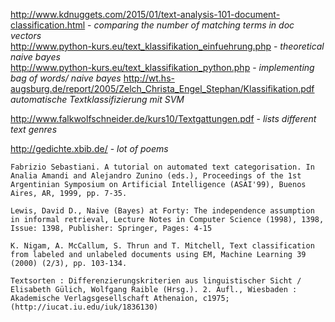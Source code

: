 http://www.kdnuggets.com/2015/01/text-analysis-101-document-classification.html  - *comparing the number of matching terms in doc vectors*  
http://www.python-kurs.eu/text_klassifikation_einfuehrung.php - *theoretical naive bayes*  
http://www.python-kurs.eu/text_klassifikation_python.php - *implementing bag of words/ naive bayes*
http://wt.hs-augsburg.de/report/2005/Zelch_Christa_Engel_Stephan/Klassifikation.pdf *automatische Textklassifizierung mit SVM*  

http://www.falkwolfschneider.de/kurs10/Textgattungen.pdf - *lists different text genres*  

http://gedichte.xbib.de/ - *lot of poems*


    Fabrizio Sebastiani. A tutorial on automated text categorisation. In Analia Amandi and Alejandro Zunino (eds.), Proceedings of the 1st Argentinian Symposium on Artificial Intelligence (ASAI'99), Buenos Aires, AR, 1999, pp. 7-35.

    Lewis, David D., Naive (Bayes) at Forty: The independence assumption in informal retrieval, Lecture Notes in Computer Science (1998), 1398, Issue: 1398, Publisher: Springer, Pages: 4-15

    K. Nigam, A. McCallum, S. Thrun and T. Mitchell, Text classification from labeled and unlabeled documents using EM, Machine Learning 39 (2000) (2/3), pp. 103-134.  

    Textsorten : Differenzierungskriterien aus linguistischer Sicht / Elisabeth Gülich, Wolfgang Raible (Hrsg.). 2. Aufl., Wiesbaden : Akademische Verlagsgesellschaft Athenaion, c1975; (http://iucat.iu.edu/iuk/1836130)  
